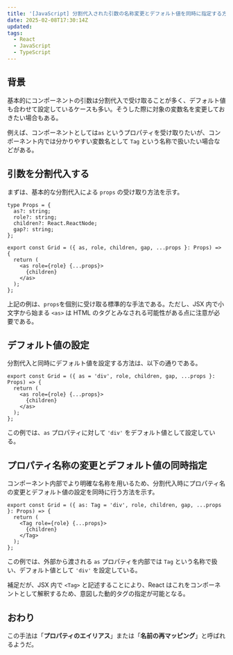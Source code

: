 ```yaml
---
title: '[JavaScript] 分割代入された引数の名称変更とデフォルト値を同時に指定する方法'
date: 2025-02-08T17:30:14Z
updated:
tags:
  - React
  - JavaScript
  - TypeScript
---
```


## 背景

基本的にコンポーネントの引数は分割代入で受け取ることが多く、デフォルト値も合わせて設定しているケースも多い。そうした際に対象の変数名を変更しておきたい場合もある。

例えば、コンポーネントとしては`as` というプロパティを受け取りたいが、コンポーネント内では分かりやすい変数名として `Tag` という名称で扱いたい場合などがある。

## 引数を分割代入する

まずは、基本的な分割代入による `props` の受け取り方法を示す。

```tsx
type Props = {
  as?: string;
  role?: string;
  children?: React.ReactNode;
  gap?: string;
};

export const Grid = ({ as, role, children, gap, ...props }: Props) => {
  return (
    <as role={role} {...props}>
      {children}
    </as>
  );
};
```

上記の例は、`props`を個別に受け取る標準的な手法である。ただし、JSX 内で小文字から始まる `<as>` は HTML のタグとみなされる可能性がある点に注意が必要である。

## デフォルト値の設定

分割代入と同時にデフォルト値を設定する方法は、以下の通りである。

```tsx
export const Grid = ({ as = 'div', role, children, gap, ...props }: Props) => {
  return (
    <as role={role} {...props}>
      {children}
    </as>
  );
};
```

この例では、`as` プロパティに対して `'div'` をデフォルト値として設定している。

## プロパティ名称の変更とデフォルト値の同時指定

コンポーネント内部でより明確な名称を用いるため、分割代入時にプロパティ名の変更とデフォルト値の設定を同時に行う方法を示す。

```tsx
export const Grid = ({ as: Tag = 'div', role, children, gap, ...props }: Props) => {
  return (
    <Tag role={role} {...props}>
      {children}
    </Tag>
  );
};
```

この例では、外部から渡される `as` プロパティを内部では `Tag` という名称で扱い、デフォルト値として `'div'` を設定している。

補足だが、JSX 内で `<Tag>` と記述することにより、React はこれをコンポーネントとして解釈するため、意図した動的タグの指定が可能となる。

## おわり

この手法は「**プロパティのエイリアス**」または「**名前の再マッピング**」と呼ばれるようだ。
